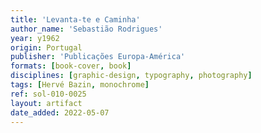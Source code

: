 ```yaml
---
title: 'Levanta-te e Caminha'
author_name: 'Sebastião Rodrigues'
year: y1962
origin: Portugal
publisher: 'Publicações Europa-América'
formats: [book-cover, book]
disciplines: [graphic-design, typography, photography]
tags: [Hervé Bazin, monochrome]
ref: sol-010-0025
layout: artifact
date_added: 2022-05-07
---
```

